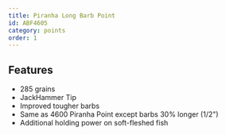 ```yaml
---
title: Piranha Long Barb Point
id: ABF4605
category: points
order: 1
---
```


## Features
- 285 grains
- JackHammer Tip
- Improved tougher barbs
- Same as 4600 Piranha Point except barbs 30% longer (1/2")
- Additional holding power on soft-fleshed fish